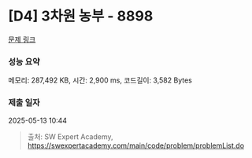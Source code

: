 # [D4] 3차원 농부 - 8898 

[문제 링크](https://swexpertacademy.com/main/code/problem/problemDetail.do?contestProbId=AW45TzHae8UDFAQ7) 

### 성능 요약

메모리: 287,492 KB, 시간: 2,900 ms, 코드길이: 3,582 Bytes

### 제출 일자

2025-05-13 10:44



> 출처: SW Expert Academy, https://swexpertacademy.com/main/code/problem/problemList.do
